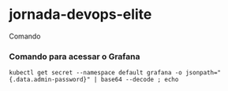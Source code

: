# jornada-devops-elite

Comando

### Comando para acessar o Grafana

```
kubectl get secret --namespace default grafana -o jsonpath="{.data.admin-password}" | base64 --decode ; echo
```